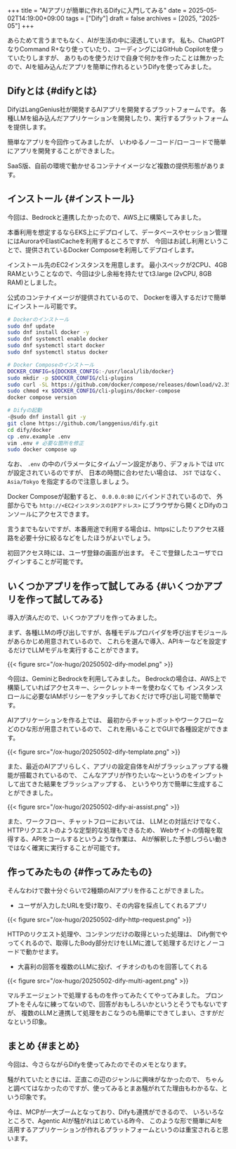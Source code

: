 +++
title = "AIアプリが簡単に作れるDifyに入門してみる"
date = 2025-05-02T14:19:00+09:00
tags = ["Dify"]
draft = false
archives = [2025, "2025-05"]
+++

あらためて言うまでもなく、AIが生活の中に浸透しています。
私も、ChatGPTなりCommand R+なり使っていたり、コーディングにはGitHub Copilotを使っていたりしますが、
ありものを使うだけで自身で何かを作ったことは無かったので、AIを組み込んだアプリを簡単に作れるというDifyを使ってみました。


## Difyとは {#difyとは}

DifyはLangGenius社が開発するAIアプリを開発するプラットフォームです。
各種LLMを組み込んだアプリケーションを開発したり、実行するプラットフォームを提供します。

簡単なアプリを今回作ってみましたが、
いわゆるノーコード/ローコードで簡単にアプリを開発することができました。

SaaS版、自前の環境で動かせるコンテナイメージなど複数の提供形態があります。


## インストール {#インストール}

今回は、Bedrockと連携したかったので、AWS上に構築してみました。

本番利用を想定するならEKS上にデプロイして、データベースやセッション管理にはAuroraやElastiCacheを利用するところですが、
今回はお試し利用ということで、提供されているDocker Composeを利用してデプロイします。

インストール先のEC2インスタンスを用意します。
最小スペックが2CPU、4GB RAMということなので、今回は少し余裕を持たせてt3.large (2vCPU, 8GB RAM)としました。

公式のコンテナイメージが提供されているので、
Dockerを導入するだけで簡単にインストール可能です。

```bash { caption="インストールコマンド" }
# Dockerのインストール
sudo dnf update
sudo dnf install docker -y
sudo dnf systemctl enable docker
sudo dnf systemctl start docker
sudo dnf systemctl status docker

# Docker Composeのインストール
DOCKER_CONFIG=${DOCKER_CONFIG:-/usr/local/lib/docker}
sudo mkdir -p $DOCKER_CONFIG/cli-plugins
sudo curl -SL https://github.com/docker/compose/releases/download/v2.35.1/docker-compose-linux-x86_64 -o $DOCKER_CONFIG/cli-plugins/docker-compose
sudo chmod +x $DOCKER_CONFIG/cli-plugins/docker-compose
docker compose version

# Difyの起動
-@sudo dnf install git -y
git clone https://github.com/langgenius/dify.git
cd dify/docker
cp .env.example .env
vim .env # 必要な箇所を修正
sudo docker compose up
```

なお、 `.env` の中のパラメータにタイムゾーン設定があり、デフォルトでは `UTC` が設定されているのですが、
日本の時間に合わせたい場合は、 `JST` ではなく、 `Asia/Tokyo` を指定するので注意しましょう。

Docker Composeが起動すると、 `0.0.0.0:80` にバインドされているので、
外部からでも `http://<EC2インスタンスのIPアドレス>` にブラウザから開くとDifyのコンソールにアクセスできます。

言うまでもないですが、本番用途で利用する場合は、httpsにしたりアクセス経路を必要十分に絞るなどをしたほうがよいでしょう。

初回アクセス時には、ユーザ登録の画面が出ます。
そこで登録したユーザでログインすることが可能です。


## いくつかアプリを作って試してみる {#いくつかアプリを作って試してみる}

導入が済んだので、いくつかアプリを作ってみました。

まず、各種LLMの呼び出しですが、各種モデルプロバイダを呼び出すモジュールがあらかじめ用意されているので、
これらを選んで導入、APIキーなどを設定するだけでLLMモデルを実行することができます。

{{< figure src="/ox-hugo/20250502-dify-model.png" >}}

今回は、GeminiとBedrockを利用してみました。
Bedrockの場合は、AWS上で構築していればアクセスキー、シークレットキーを使わなくても
インスタンスロールに必要なIAMポリシーをアタッチしておくだけで呼び出し可能で簡単です。

AIアプリケーションを作る上では、
最初からチャットボットやワークフローなどのひな形が用意されているので、
これを用いることでGUIで各種設定ができます。

{{< figure src="/ox-hugo/20250502-dify-template.png" >}}

また、最近のAIアプリらしく、アプリの設定自体をAIがブラッシュアップする機能が搭載されているので、
こんなアプリが作りたいな〜というのをインプットして出てきた結果をブラッシュアップする、
というやり方で簡単に生成することができました。

{{< figure src="/ox-hugo/20250502-dify-ai-assist.png" >}}

また、ワークフロー、チャットフローにおいては、
LLMとの対話だけでなく、HTTPリクエストのような定型的な処理もできるため、
Webサイトの情報を取得する、APIをコールするというような作業は、
AIが解釈した予想しづらい動きではなく確実に実行することが可能です。


## 作ってみたもの {#作ってみたもの}

そんなわけで数十分ぐらいで2種類のAIアプリを作ることができました。

-   ユーザが入力したURLを受け取り、その内容を採点してくれるアプリ

{{< figure src="/ox-hugo/20250502-dify-http-request.png" >}}

HTTPのリクエスト処理や、コンテンツだけの取得といった処理は、
Dify側でやってくれるので、取得したBody部分だけをLLMに渡して処理するだけとノーコードで動かせます。

-   大喜利の回答を複数のLLMに投げ、イチオシのものを回答してくれる

{{< figure src="/ox-hugo/20250502-dify-multi-agent.png" >}}

マルチエージェントで処理するものを作ってみたくてやってみました。
プロンプトをそんなに練ってないので、回答がおもしろいかというとそうでもないですが、
複数のLLMと連携して処理をおこなうのも簡単にできてしまい、さすがだなという印象。


## まとめ {#まとめ}

今回は、今さらながらDifyを使ってみたのでそのメモとなります。

騒がれていたときには、正直この辺のジャンルに興味がなかったので、
ちゃんと調べてはなかったのですが、使ってみるとまあ騒がれてた理由もわかるな、という印象です。

今は、MCPが一大ブームとなっており、Difyも連携ができるので、
いろいろなところで、Agentic AIが騒がれはじめている昨今、
このような形で簡単にAIを活用するアプリケーションが作れるプラットフォームというのは重宝されると思います。
